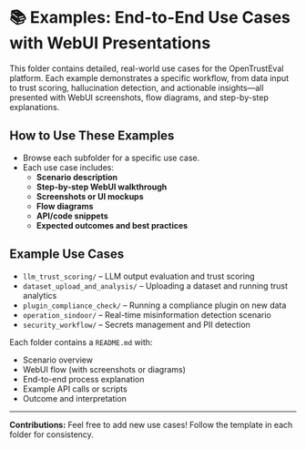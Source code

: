 # 📚 Examples: End-to-End Use Cases with WebUI Presentations

This folder contains detailed, real-world use cases for the OpenTrustEval platform. Each example demonstrates a specific workflow, from data input to trust scoring, hallucination detection, and actionable insights—all presented with WebUI screenshots, flow diagrams, and step-by-step explanations.

## How to Use These Examples
- Browse each subfolder for a specific use case.
- Each use case includes:
  - **Scenario description**
  - **Step-by-step WebUI walkthrough**
  - **Screenshots or UI mockups**
  - **Flow diagrams**
  - **API/code snippets**
  - **Expected outcomes and best practices**

## Example Use Cases
- `llm_trust_scoring/` – LLM output evaluation and trust scoring
- `dataset_upload_and_analysis/` – Uploading a dataset and running trust analytics
- `plugin_compliance_check/` – Running a compliance plugin on new data
- `operation_sindoor/` – Real-time misinformation detection scenario
- `security_workflow/` – Secrets management and PII detection

Each folder contains a `README.md` with:
- Scenario overview
- WebUI flow (with screenshots or diagrams)
- End-to-end process explanation
- Example API calls or scripts
- Outcome and interpretation

---

**Contributions:**
Feel free to add new use cases! Follow the template in each folder for consistency. 